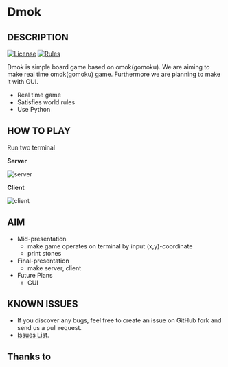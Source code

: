 Dmok
===============================================================
## DESCRIPTION
[![License](https://img.shields.io/badge/license-MIT-green.svg)](https://opensource.org/licenses/MIT)
[![Rules](https://img.shields.io/badge/Rules-Wiki-blue.svg)](https://en.wikipedia.org/wiki/Gomoku#Official_rules)

Dmok is simple board game based on omok(gomoku). We are aiming to make real time omok(gomoku) game. Furthermore we are planning to make it with GUI.

* Real time game
* Satisfies world rules
* Use Python

## HOW TO PLAY

Run two terminal

**Server**


![server](https://cloud.githubusercontent.com/assets/22341389/21348901/9a1c7a28-c6f2-11e6-920c-5272429bb896.gif)


**Client**


![client](https://cloud.githubusercontent.com/assets/22341389/21349061/4ca0971a-c6f3-11e6-8fe6-d70bc15a068e.gif)


## AIM

* Mid-presentation
  * make game operates on terminal by input (x,y)-coordinate
  * print stones
* Final-presentation
  * make server, client
* Future Plans
  * GUI

## KNOWN ISSUES

* If you discover any bugs, feel free to create an issue on GitHub fork and send us a pull request.
* [Issues List](https://github.com/3people/dropship_project).

## Thanks to

